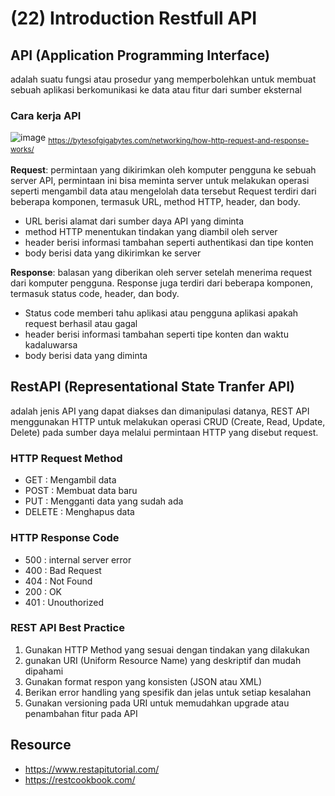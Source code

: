 # (22) Introduction Restfull API #
## API (Application Programming Interface) ##
adalah suatu fungsi atau prosedur yang memperbolehkan untuk membuat sebuah aplikasi berkomunikasi ke data atau fitur dari sumber eksternal

### Cara kerja API ###
![image](https://user-images.githubusercontent.com/93898408/230752317-f8227a77-1b4c-418c-8b29-1fca78f724f2.png) <sub>https://bytesofgigabytes.com/networking/how-http-request-and-response-works/</sub> <br><br>
**Request**: permintaan yang dikirimkan oleh komputer pengguna ke sebuah server API, permintaan ini bisa meminta server untuk melakukan operasi seperti mengambil data atau mengelolah data tersebut Request terdiri dari beberapa komponen, termasuk URL, method HTTP, header, dan body. <br>
- URL berisi alamat dari sumber daya API yang diminta 
- method HTTP menentukan tindakan yang diambil oleh server 
- header berisi informasi tambahan seperti authentikasi dan tipe konten 
- body berisi data yang dikirimkan ke server <br>

**Response**: balasan yang diberikan oleh server setelah menerima request dari komputer pengguna. Response juga terdiri dari beberapa komponen, termasuk status code, header, dan body. 
- Status code memberi tahu aplikasi atau pengguna aplikasi apakah request berhasil atau gagal
- header berisi informasi tambahan seperti tipe konten dan waktu kadaluwarsa
- body berisi data yang diminta

## RestAPI (Representational State Tranfer API) ##
adalah jenis API yang dapat diakses dan dimanipulasi datanya, REST API menggunakan HTTP untuk melakukan operasi CRUD (Create, Read, Update, Delete) pada sumber daya melalui permintaan HTTP yang disebut request.
### HTTP Request Method ###
- GET : Mengambil data
- POST : Membuat data baru
- PUT : Mengganti data yang sudah ada
- DELETE : Menghapus data
### HTTP Response Code ###
- 500 : internal server error
- 400 : Bad Request
- 404 : Not Found
- 200 : OK
- 401 : Unouthorized

### REST API Best Practice ###
1. Gunakan HTTP Method yang sesuai dengan tindakan yang dilakukan
2. gunakan URI (Uniform Resource Name) yang deskriptif dan mudah dipahami
3. Gunakan format respon yang konsisten (JSON atau XML)
4. Berikan error handling yang spesifik dan jelas untuk setiap kesalahan
5. Gunakan versioning pada URI untuk memudahkan upgrade atau penambahan fitur pada API

## Resource ##
- https://www.restapitutorial.com/
- https://restcookbook.com/

